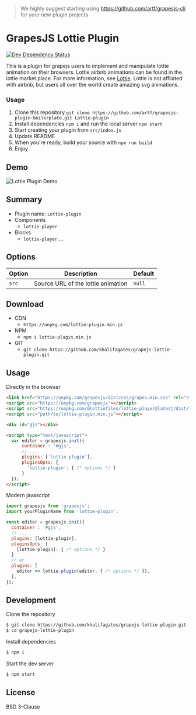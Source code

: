 > We highly suggest starting using https://github.com/artf/grapesjs-cli for your new plugin projects

# GrapesJS Lottie Plugin


<span><a href="https://david-dm.org/khalifagates/grapejs-lottie-plugin#info=devDependencies" title="View the status of this project's development dependencies on DavidDM"><img src="https://img.shields.io/david/dev/khalifagates/grapejs-lottie-plugin.svg" alt="Dev Dependency Status" /></a></span>

This is a plugin for grapejs users to implement and manipulate lottie animation on their browsers. Lottie airbnb animations can be found in the lottie market place. For more information, see [Lottie](https://lottiefiles.com). Lottie is not affliated with airbnb, but users all over the world create amazing svg animations.

### Usage
1. Clone this repository `git clone https://github.com/artf/grapesjs-plugin-boilerplate.git Lottie-plugin`
1. Install dependencies `npm i` and run the local server `npm start`
1. Start creating your plugin from `src/index.js`
1. Update README
1. When you're ready, build your source with `npm run build`
1. Enjoy

## Demo
![Lottie Plugin Demo](https://i.imgur.com/0kBjhTz.gif)


## Summary

* Plugin name: `Lottie-plugin`
* Components
  * `lottie-player`
* Blocks
  * `lottie-player`
...





## Options

|Option|Description|Default|
|-|-|-
|`src`|Source URL of the lottie animation|`null`|





## Download

* CDN
  * `https://unpkg.com/lottie-plugin.min.js`
* NPM
  * `npm i lottie-plugin.min.js`
* GIT
  * `git clone https://github.com/khalifagates/grapejs-lottie-plugin.git`





## Usage

Directly in the browser
```html
<link href="https://unpkg.com/grapesjs/dist/css/grapes.min.css" rel="stylesheet"/>
<script src="https://unpkg.com/grapesjs"></script>
<script src="https://unpkg.com/@lottiefiles/lottie-player@latest/dist/lottie-player.js"></script>
<script src="path/to/lottie-plugin.min.js"></script>

<div id="gjs"></div>

<script type="text/javascript">
  var editor = grapesjs.init({
      container : '#gjs',
      // ...
      plugins: ['lottie-plugin'],
      pluginsOpts: {
        'lottie-plugin': { /* options */ }
      }
  });
</script>
```

Modern javascript
```js
import grapesjs from 'grapesjs';
import yourPluginName from 'lottie-plugin';

const editor = grapesjs.init({
  container : '#gjs',
  // ...
  plugins: [lottie-plugin],
  pluginsOpts: {
    [lottie-plugin]: { /* options */ }
  }
  // or
  plugins: [
    editor => lottie-plugin(editor, { /* options */ }),
  ],
});
```





## Development

Clone the repository

```sh
$ git clone https://github.com/khalifagates/grapejs-lottie-plugin.git
$ cd grapejs-lottie-plugin
```

Install dependencies

```sh
$ npm i
```

Start the dev server

```sh
$ npm start
```





## License

BSD 3-Clause
